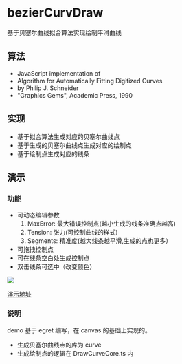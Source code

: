 # bezierCurvDraw
基于贝塞尔曲线拟合算法实现绘制平滑曲线

## 算法
 *  JavaScript implementation of
 *  Algorithm for Automatically Fitting Digitized Curves
 *  by Philip J. Schneider
 *  "Graphics Gems", Academic Press, 1990


## 实现

* 基于拟合算法生成对应的贝塞尔曲线点
* 基于生成的贝塞尔曲线点生成对应的绘制点
* 基于绘制点生成对应的线条

## 演示

### 功能
- 可动态编辑参数
    1. MaxError: 最大错误控制点(越小生成的线条准确点越高) 
    2. Tension: 张力(可控制曲线的样式)
    3. Segments: 精准度(越大线条越平滑,生成的点也更多）
- 可拖拽控制点
- 可在线条空白处生成控制点
- 双击线条可选中（改变颜色）

![](https://user-gold-cdn.xitu.io/2018/12/27/167ef1fbd9e3e251?w=1752&h=1136&f=jpeg&s=77339)

[演示地址](https://cuixiaorui.github.io/bezierCurvDraw/dist/index.html)


### 说明
demo 基于 egret 编写，在 canvas 的基础上实现的。
- 生成贝塞尔曲线点的库为 curve 
- 生成绘制点的逻辑在 DrawCurveCore.ts 内